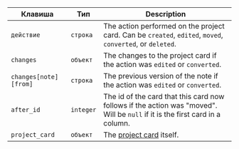 | Клавиша               | Тип       | Description                                                                                                                  |
| --------------------- | --------- | ---------------------------------------------------------------------------------------------------------------------------- |
| `действие`            | `строка`  | The action performed on the project card. Can be `created`, `edited`, `moved`, `converted`, or `deleted`.                    |
| `changes`             | `объект`  | The changes to the project card if the action was `edited` or `converted`.                                                   |
| `changes[note][from]` | `строка`  | The previous version of the note if the action was `edited` or `converted`.                                                  |
| `after_id`            | `integer` | The id of the card that this card now follows if the action was "moved". Will be `null` if it is the first card in a column. |
| `project_card`        | `объект`  | The [project card](/v3/projects/cards) itself.                                                                               |